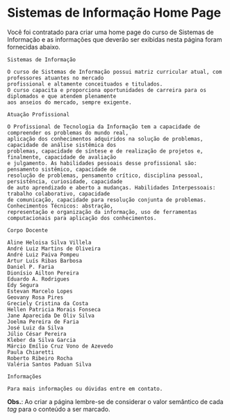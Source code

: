 # Sistemas de Informação Home Page

Você foi contratado para criar uma home page do curso de Sistemas de Informação e as informações que deverão ser exibidas nesta página foram fornecidas abaixo.

```
Sistemas de Informação

O curso de Sistemas de Informação possui matriz curricular atual, com professores atuantes no mercado 
profissional e altamente conceituados e titulados. 
O curso capacita e proporciona oportunidades de carreira para os diplomados e que atendem plenamente 
aos anseios do mercado, sempre exigente.

Atuação Profissional

O Profissional de Tecnologia da Informação tem a capacidade de compreender os problemas do mundo real, 
aplicação dos conhecimentos adquiridos na solução de problemas, capacidade de análise sistêmica dos 
problemas, capacidade de síntese e de realização de projetos e, finalmente, capacidade de avaliação 
e julgamento. As habilidades pessoais desse profissional são: pensamento sistêmico, capacidade de 
resolução de problemas, pensamento crítico, disciplina pessoal, persistência, curiosidade, capacidade 
de auto aprendizado e aberto a mudanças. Habilidades Interpessoais: trabalho colaborativo, capacidade 
de comunicação, capacidade para resolução conjunta de problemas. Conhecimentos Técnicos: abstração, 
representação e organização da informação, uso de ferramentas computacionais para aplicação dos conhecimentos.

Corpo Docente

Aline Heloisa Silva Villela
André Luiz Martins de Oliveira
André Luiz Paiva Pompeu
Artur Luís Ribas Barbosa
Daniel P. Faria
Dionísio Ailton Pereira
Eduardo A. Rodrigues
Edy Segura
Estevan Marcelo Lopes
Geovany Rosa Pires
Greciely Cristina da Costa
Hellen Patricia Morais Fonseca
Jane Aparecida De Oliv Silva
Joelma Pereira de Faria
José Luiz da Silva
Júlio César Pereira
Kleber da Silva Garcia
Márcio Emílio Cruz Vono de Azevedo
Paula Chiaretti
Roberto Ribeiro Rocha
Valéria Santos Paduan Silva

Informações

Para mais informações ou dúvidas entre em contato.
```


**Obs.**: Ao criar a página lembre-se de considerar o valor semântico de cada *tag* para o conteúdo a ser marcado.
